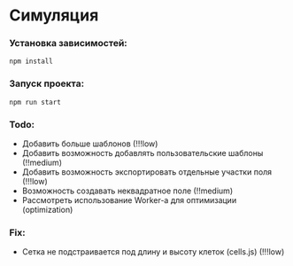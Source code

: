 # Симуляция

### Установка зависимостей:
```
npm install
```

### Запуск проекта:
```
npm run start
```

### Todo:
- Добавить больше шаблонов (!!!low)
- Добавить возможность добавлять пользовательские шаблоны (!!medium)
- Добавить возможность экспортировать отдельные участки поля (!!!low)
- Возможность создавать неквадратное поле (!!medium)
- Рассмотреть использование Worker-а для оптимизации (optimization)

### Fix:
- Сетка не подстраивается под длину и высоту клеток (cells.js) (!!!low)
